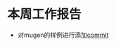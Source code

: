 # 本周工作报告
- 对mugen的样例进行添加[commit](https://github.com/KotorinMinami/mugen-riscv/commit/8b4890f263d2caf9a5e19306410564c162843210)